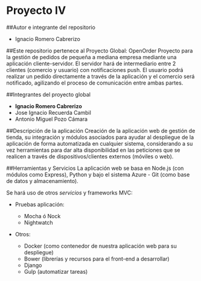 # Proyecto IV

##Autor e integrante del repositorio 
 - Ignacio Romero Cabrerizo

##Este repositorio pertenece al Proyecto Global: OpenOrder
Proyecto para la gestión de pedidos de pequeña a mediana empresa mediante una aplicación cliente-servidor. El servidor hará de intermediario entre 2 clientes (comercio y usuario) con notificaciones push. El usuario podrá realizar un pedido directamente a través de la aplicación y el comercio será notificado, agilizando el proceso de comunicación entre ambas partes.

##Integrantes del proyecto global
- **Ignacio Romero Cabrerizo**
- Jose Ignacio Recuerda Cambil
- Antonio Miguel Pozo Cámara

##Descripción de la aplicación
Creación de la aplicación web de gestión de tienda, su integración y módulos asociados para ayudar al despliegue de la aplicación de forma automatizada en cualquier sistema, considerando a su vez herramientas para dar alta disponibilidad en las peticiones que se realicen a través de dispositivos/clientes externos (móviles o web).

##Herramientas y Servicios 
La aplicación web se basa en Node.js (con módulos como Express), Python y bajo el sistema Azure - Git (como base de datos y almacenamiento).

Se hará uso de otros *servicios* y frameworks MVC:

 + Pruebas aplicación:
 	- Mocha ó Nock
 	- Nightwatch 

 + Otros:
 	- Docker (como contenedor de nuestra aplicación web para su despliegue)
 	- Bower (librerías y recursos para el front-end a desarrollar)
 	- Django
 	- Gulp (automatizar tareas)
